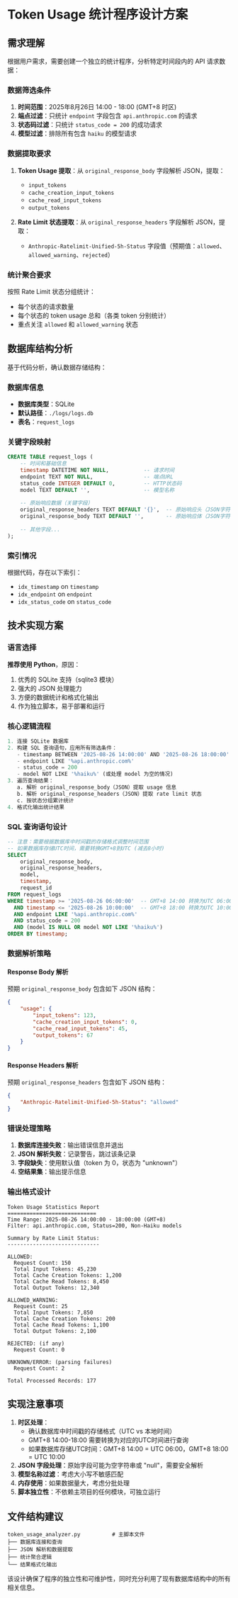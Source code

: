 # Token Usage 统计程序设计方案

## 需求理解

根据用户需求，需要创建一个独立的统计程序，分析特定时间段内的 API 请求数据：

### 数据筛选条件
1. **时间范围**：2025年8月26日 14:00 - 18:00 (GMT+8 时区)
2. **端点过滤**：只统计 `endpoint` 字段包含 `api.anthropic.com` 的请求
3. **状态码过滤**：只统计 `status_code = 200` 的成功请求
4. **模型过滤**：排除所有包含 `haiku` 的模型请求

### 数据提取要求
1. **Token Usage 提取**：从 `original_response_body` 字段解析 JSON，提取：
   - `input_tokens`
   - `cache_creation_input_tokens` 
   - `cache_read_input_tokens`
   - `output_tokens`

2. **Rate Limit 状态提取**：从 `original_response_headers` 字段解析 JSON，提取：
   - `Anthropic-Ratelimit-Unified-5h-Status` 字段值（预期值：`allowed`、`allowed_warning`、`rejected`）

### 统计聚合要求
按照 Rate Limit 状态分组统计：
- 每个状态的请求数量
- 每个状态的 token usage 总和（各类 token 分别统计）
- 重点关注 `allowed` 和 `allowed_warning` 状态

## 数据库结构分析

基于代码分析，确认数据存储结构：

### 数据库信息
- **数据库类型**：SQLite
- **默认路径**：`./logs/logs.db`
- **表名**：`request_logs`

### 关键字段映射
```sql
CREATE TABLE request_logs (
    -- 时间和基础信息
    timestamp DATETIME NOT NULL,           -- 请求时间
    endpoint TEXT NOT NULL,                -- 端点URL
    status_code INTEGER DEFAULT 0,         -- HTTP状态码
    model TEXT DEFAULT '',                 -- 模型名称
    
    -- 原始响应数据（关键字段）
    original_response_headers TEXT DEFAULT '{}',  -- 原始响应头（JSON字符串）
    original_response_body TEXT DEFAULT '',       -- 原始响应体（JSON字符串）
    
    -- 其他字段...
);
```

### 索引情况
根据代码，存在以下索引：
- `idx_timestamp` on `timestamp`
- `idx_endpoint` on `endpoint` 
- `idx_status_code` on `status_code`

## 技术实现方案

### 语言选择
**推荐使用 Python**，原因：
1. 优秀的 SQLite 支持（sqlite3 模块）
2. 强大的 JSON 处理能力
3. 方便的数据统计和格式化输出
4. 作为独立脚本，易于部署和运行

### 核心逻辑流程

```python
1. 连接 SQLite 数据库
2. 构建 SQL 查询语句，应用所有筛选条件：
   - timestamp BETWEEN '2025-08-26 14:00:00' AND '2025-08-26 18:00:00' (需要考虑GMT+8时区转换)
   - endpoint LIKE '%api.anthropic.com%'
   - status_code = 200
   - model NOT LIKE '%haiku%' (或处理 model 为空的情况)
3. 遍历查询结果：
   a. 解析 original_response_body（JSON）提取 usage 信息
   b. 解析 original_response_headers（JSON）提取 rate limit 状态
   c. 按状态分组累计统计
4. 格式化输出统计结果
```

### SQL 查询语句设计

```sql
-- 注意：需要根据数据库中时间戳的存储格式调整时间范围
-- 如果数据库存储UTC时间，需要转换GMT+8到UTC (减去8小时)
SELECT 
    original_response_body,
    original_response_headers,
    model,
    timestamp,
    request_id
FROM request_logs 
WHERE timestamp >= '2025-08-26 06:00:00'  -- GMT+8 14:00 转换为UTC 06:00
  AND timestamp <= '2025-08-26 10:00:00'  -- GMT+8 18:00 转换为UTC 10:00
  AND endpoint LIKE '%api.anthropic.com%'
  AND status_code = 200
  AND (model IS NULL OR model NOT LIKE '%haiku%')
ORDER BY timestamp;
```

### 数据解析策略

#### Response Body 解析
预期 `original_response_body` 包含如下 JSON 结构：
```json
{
    "usage": {
        "input_tokens": 123,
        "cache_creation_input_tokens": 0,
        "cache_read_input_tokens": 45,
        "output_tokens": 67
    }
}
```

#### Response Headers 解析
预期 `original_response_headers` 包含如下 JSON 结构：
```json
{
    "Anthropic-Ratelimit-Unified-5h-Status": "allowed"
}
```

### 错误处理策略
1. **数据库连接失败**：输出错误信息并退出
2. **JSON 解析失败**：记录警告，跳过该条记录
3. **字段缺失**：使用默认值（token 为 0，状态为 "unknown"）
4. **空结果集**：输出提示信息

### 输出格式设计

```
Token Usage Statistics Report
============================
Time Range: 2025-08-26 14:00:00 - 18:00:00 (GMT+8)
Filter: api.anthropic.com, Status=200, Non-Haiku models

Summary by Rate Limit Status:
-----------------------------

ALLOWED:
  Request Count: 150
  Total Input Tokens: 45,230
  Total Cache Creation Tokens: 1,200
  Total Cache Read Tokens: 8,450
  Total Output Tokens: 12,340

ALLOWED_WARNING:
  Request Count: 25
  Total Input Tokens: 7,850
  Total Cache Creation Tokens: 200
  Total Cache Read Tokens: 1,100
  Total Output Tokens: 2,100

REJECTED: (if any)
  Request Count: 0

UNKNOWN/ERROR: (parsing failures)
  Request Count: 2

Total Processed Records: 177
```

## 实现注意事项

1. **时区处理**：
   - 确认数据库中时间戳的存储格式（UTC vs 本地时间）
   - GMT+8 14:00-18:00 需要转换为对应的UTC时间进行查询
   - 如果数据库存储UTC时间：GMT+8 14:00 = UTC 06:00，GMT+8 18:00 = UTC 10:00
2. **JSON 字段处理**：原始字段可能为空字符串或 "null"，需要安全解析
3. **模型名称过滤**：考虑大小写不敏感匹配
4. **内存使用**：如果数据量大，考虑分批处理
5. **脚本独立性**：不依赖主项目的任何模块，可独立运行

## 文件结构建议

```
token_usage_analyzer.py          # 主脚本文件
├── 数据库连接和查询
├── JSON 解析和数据提取  
├── 统计聚合逻辑
└── 结果格式化输出
```

该设计确保了程序的独立性和可维护性，同时充分利用了现有数据库结构中的所有相关信息。